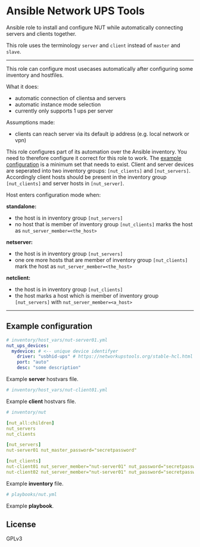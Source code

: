 # Ansible Network UPS Tools

Ansible role to install and configure NUT while automatically connecting servers and clients together.



This role uses the terminology `server` and `client` instead of `master` and `slave`.


---

This role can configure most usecases automatically after configuring some inventory and hostfiles.

What it does:
- automatic connection of clientsa and servers
- automatic instance mode selection
- currently only supports 1 ups per server

Assumptions made:
- clients can reach server via its default ip address (e.g. local network or vpn)

This role configures part of its automation over the Ansible inventory. You need to therefore configure it correct for this role to work. The [example configuration](/#) is a minimum set that needs to exist.
Client and server devices are seperated into two inventory groups: `[nut_clients]` and `[nut_servers]`. Accordingly client hosts should be present in the inventory group `[nut_clients]` and server hosts in `[nut_server]`.


Host enters configuration mode when:

**standalone:**
- the host is in inventory group `[nut_servers]`
- no host that is member of inventory group `[nut_clients]` marks the host as `nut_server_member=<the_host>`

**netserver:**
- the host is in inventory group `[nut_servers]`
- one ore more hosts that are member of inventory group `[nut_clients]` mark the host as `nut_server_member=<the_host>`

**netclient:**
- the host is in inventory group `[nut_clients]`
- the host marks a host which is member of inventory group `[nut_servers]` with `nut_server_member=<a_host>`








---

## Example configuration

```yml
# inventory/host_vars/nut-server01.yml
nut_ups_devices:
  mydevice: # <-- unique device identifyer
    driver: "usbhid-ups" # https://networkupstools.org/stable-hcl.html
    port: "auto"
    desc: "some description"
```
Example **server** hostvars file.


```yml
# inventory/host_vars/nut-client01.yml


```
Example **client** hostvars file.


```yml
# inventory/nut

[nut_all:children]
nut_servers
nut_clients

[nut_servers]
nut-server01 nut_master_password="secretpassword"

[nut_clients]
nut-client01 nut_server_member="nut-server01" nut_password="secretpassword"
nut-client02 nut_server_member="nut-server01" nut_password="secretpassword"

```
Example **inventory** file.


```yml
# playbooks/nut.yml

```
Example **playbook**.




## License

GPLv3
